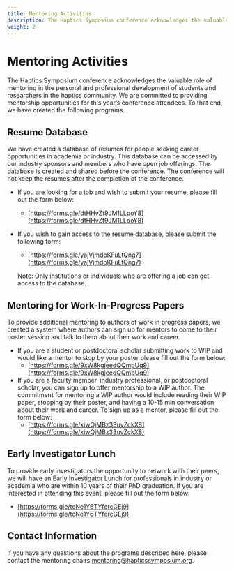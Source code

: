 ```yaml
---
title: Mentoring Activities
description: The Haptics Symposium conference acknowledges the valuable role of mentoring in the personal and professional development of students and researchers in the haptics community. We are committed to providing mentorship opportunities for this year’s conference attendees.
weight: 2
---
```

# Mentoring Activities

The Haptics Symposium conference acknowledges the valuable role of mentoring in the personal and professional development of students and researchers in the haptics community. We are committed to providing mentorship opportunities for this year’s conference attendees. To that end, we have created the following programs.

## Resume Database

We have created a database of resumes for people seeking career opportunities in academia or industry. This database can be accessed by our industry sponsors and members who have open job offerings. The database is created and shared before the conference. The conference will not keep the resumes after the completion of the conference.
* If you are looking for a job and wish to submit your resume, please fill out the form below:
  * [https://forms.gle/dtHHvZt9JM1LLpoY8](https://forms.gle/dtHHvZt9JM1LLpoY8)
* If you wish to gain access to the resume database, please submit the following form:
  * [https://forms.gle/yajVjmdoKFuLtQng7](https://forms.gle/yajVjmdoKFuLtQng7)

  Note: Only institutions or individuals who are offering a job can get access to the  database.

## Mentoring for Work-In-Progress Papers

To provide additional mentoring to authors of work in progress papers, we created a system where authors can sign up for mentors to come to their poster session and talk to them about their work and career. 
* If you are a student or postdoctoral scholar submitting work to WIP and would like a mentor to stop by your poster please fill out the form below:
  * [https://forms.gle/9xW8kgjeedQQmpUq9](https://forms.gle/9xW8kgjeedQQmpUq9) 
* If you are a faculty member, industry professional, or postdoctoral scholar, you can sign up to offer mentorship to a WIP author. The commitment for mentoring a WIP author would include reading their WIP paper, stopping by their poster, and having a 10-15 min conversation about their work and career. To sign up as a mentor, please fill out the form below:
  * [https://forms.gle/xiwQjMBz33uvZckX8](https://forms.gle/xiwQjMBz33uvZckX8)

## Early Investigator Lunch

To provide early investigators the opportunity to network with their peers, we will have an Early Investigator Lunch for professionals in industry or academia who are within 10 years of their PhD graduation. If you are interested in attending this event, please fill out the form below:
* [https://forms.gle/tcNe1Y6TYfercGEj9](https://forms.gle/tcNe1Y6TYfercGEj9)

## Contact Information

If you have any questions about the programs described here, please contact the mentoring chairs [mentoring@hapticssymposium.org](mailto:mentoring@hapticssymposium.org).